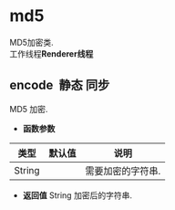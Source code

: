 # md5

  MD5加密类.<br>工作线程**Renderer线程**
  
## encode &nbsp;<span class="label label-static">静态</span> <span class="label label-sync">同步</span> 

  MD5 加密.
  
* **函数参数**

<table class="table table-hover table-bordered ">
	<thead>
		<tr>
			<th class="col-xs-1">类型</th>
			<th class="col-xs-1">默认值</th>
			<th>说明</th>
		</tr>
	</thead>
	<tbody>
		<tr>
	<td>String </td>
	<td></td>
	<td>需要加密的字符串.</td>
</tr>
	</tbody>
</table>

* **返回值**
  String 加密后的字符串. 

